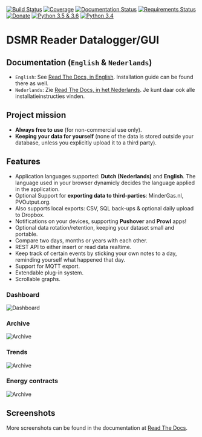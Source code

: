 [![Build Status](https://travis-ci.org/dennissiemensma/dsmr-reader.svg?branch=master)](https://travis-ci.org/dennissiemensma/dsmr-reader)
[![Coverage](https://codecov.io/github/dennissiemensma/dsmr-reader/coverage.svg?branch=master)](https://codecov.io/gh/dennissiemensma/dsmr-reader/branch/master)
[![Documentation Status](https://readthedocs.org/projects/dsmr-reader/badge/?version=latest)](https://dsmr-reader.readthedocs.io/en/latest/?badge=latest)
[![Requirements Status](https://requires.io/github/dennissiemensma/dsmr-reader/requirements.svg?branch=master)](https://requires.io/github/dennissiemensma/dsmr-reader/requirements/?branch=master)
[![Donate](https://img.shields.io/badge/Donate-PayPal-brightgreen.svg)](https://dsmr-reader.readthedocs.io/en/latest/donations.html)
[![Python 3.5 & 3.6](https://img.shields.io/badge/python%203.5%20%26%203.6-supported-brightgreen.svg)](https://dsmr-reader.readthedocs.io/en/latest/requirements.html#python)
[![Python 3.4](https://img.shields.io/badge/python%203.4-support%20ended-red.svg)](https://dsmr-reader.readthedocs.io/en/latest/requirements.html#python)


# DSMR Reader Datalogger/GUI


## Documentation (`English` & `Nederlands`)
- `English`: See [Read The Docs, in English](https://dsmr-reader.readthedocs.io/en/latest/). Installation guide can be found there as well.
- `Nederlands`: Zie [Read The Docs, in het Nederlands](https://dsmr-reader.readthedocs.io/nl/latest/). Je kunt daar ook alle installatieinstructies vinden.


## Project mission
- **Always free to use** (for non-commercial use only).
- **Keeping your data for yourself** (none of the data is stored outside your database, unless you explicitly upload it to a third party).


## Features
- Application languages supported: **Dutch (Nederlands)**  and **English**. The language used in your browser dynamicly decides the language applied in the application.
- Optional Support for **exporting data to third-parties**: MinderGas.nl, PVOutput.org.
- Also supports local exports: CSV, SQL back-ups & optional daily upload to Dropbox.
- Notifications on your devices, supporting **Pushover** and **Prowl** apps!
- Optional data rotation/retention, keeping your dataset small and portable.
- Compare two days, months or years with each other.
- REST API to either insert or read data realtime.
- Keep track of certain events by sticking your own notes to a day, reminding yourself what happened that day.
- Support for MQTT export.
- Extendable plug-in system.
- Scrollable graphs.


### Dashboard
![Dashboard](docs/static/screenshots/frontend/dashboard.png)


### Archive
![Archive](docs/static/screenshots/frontend/archive.png)


### Trends
![Archive](docs/static/screenshots/frontend/trends.png)


### Energy contracts
![Archive](docs/static/screenshots/frontend/energy-contracts.png)


## Screenshots
More screenshots can be found in the documentation at [Read The Docs](https://dsmr-reader.readthedocs.io/en/latest/screenshots.html).
